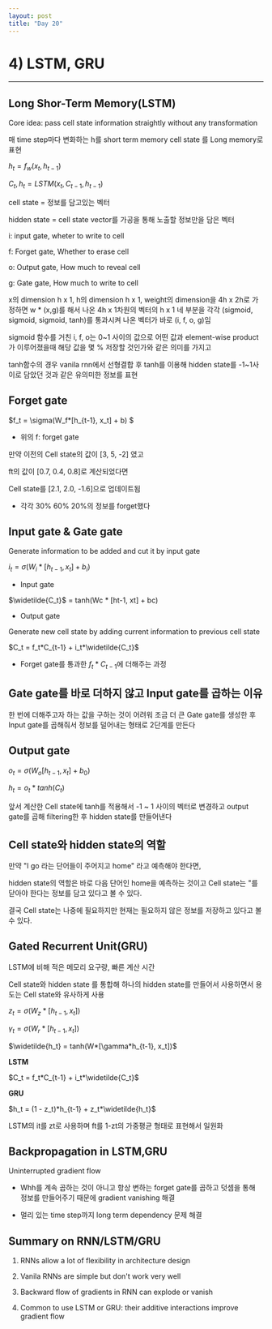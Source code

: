 ```yaml
---
layout: post
title: "Day 20"
---
```


# 4) LSTM, GRU
---

## Long Shor-Term Memory(LSTM)

Core idea: pass cell state information straightly without any transformation

매 time step마다 변화하는 h를 short term memory cell state 를 Long memory로 표현

$h_t = f_w(x_t, h_{t-1})$

${C_t, h_t} = LSTM(x_t, C_{t-1}, h_{t-1})$

cell state = 정보를 담고있는 벡터

hidden state = cell state vector를 가공을 통해 노출할 정보만을 담은 벡터

i: input gate, wheter to write to cell

f: Forget gate, Whether to erase cell

o: Output gate, How much to reveal cell

g: Gate gate, How much to write to cell

x의 dimension h x 1, h의 dimension h x 1, weight의 dimension을 4h x 2h로 가정하면 w * (x,g)를 해서 나온 4h x 1차원의 벡터의 h x 1 네 부분을 각각 (sigmoid, sigmoid, sigmoid, tanh)를 통과시켜 나온 벡터가 바로 (i, f, o, g)임

sigmoid 함수를 거친 i, f, o는 0~1 사이의 값으로 어떤 값과 element-wise product가 이루어졌을때 해당 값을 몇 % 저장할 것인가와 같은 의미를 가지고

tanh함수의 경우 vanila rnn에서 선형결합 후 tanh를 이용해 hidden state를 -1~1사이로 담았던 것과 같은 유의미한 정보를 표현

## Forget gate

$f_t = \sigma(W_f*[h_{t-1}, x_t] + b) $

* 위의 f: forget gate

만약 이전의 Cell state의 값이 [3, 5, -2] 였고

ft의 값이 [0.7, 0.4, 0.8]로 계산되었다면

Cell state를 [2.1, 2.0, -1.6]으로 업데이트됨

* 각각 30% 60% 20%의 정보를 forget했다

## Input gate & Gate gate

Generate information to be added and cut it by input gate

$i_t = \sigma(W_i*[h_{t-1}, x_t] + b_i)$

* Input gate

$\widetilde{C_t}$ = tanh(Wc * [ht-1, xt] + bc)

* Output gate

Generate new cell state by adding current information to previous cell state

$C_t = f_t*C_{t-1} + i_t*\widetilde{C_t}$

* Forget gate를 통과한 $f_t*C_{t-1}$에 더해주는 과정

## Gate gate를 바로 더하지 않고 Input gate를 곱하는 이유

한 번에 더해주고자 하는 값을 구하는 것이 어려워 조금 더 큰 Gate gate를 생성한 후 Input gate를 곱해줘서 정보를 덜어내는 형태로 2단계를 만든다

## Output gate

$o_t = \sigma(W_o[h_{t-1}, x_t] + b_0)$

$h_t = o_t * tanh(C_t)$

앞서 계산한 Cell state에 tanh를 적용해서 -1 ~ 1 사이의 벡터로 변경하고 output gate를 곱해 filtering한 후 hidden state를 만들어낸다

## Cell state와 hidden state의 역할

만약 "I go 라는 단어들이 주어지고 home" 라고 예측해야 한다면, 

hidden state의 역할은 바로 다음 단어인 home을 예측하는 것이고 Cell state는 "를 닫아야 한다는 정보를 담고 있다고 볼 수 있다.

결국 Cell state는 나중에 필요하지만 현재는 필요하지 않은 정보를 저장하고 있다고 볼 수 있다.

## Gated Recurrent Unit(GRU)

LSTM에 비해 적은 메모리 요구량, 빠른 계산 시간

Cell state와 hidden state 를 통합해 하나의 hidden state를 만들어서 사용하면서 용도는 Cell state와 유사하게 사용

$z_t = \sigma(W_z*[h_{t-1}, x_t])$

$\gamma_t = \sigma(W_r*[h_{t-1}, x_t])$

$\widetilde{h_t} = tanh(W*[\gamma*h_{t-1}, x_t])$

**LSTM**

$C_t = f_t*C_{t-1} + i_t*\widetilde{C_t}$

**GRU**

$h_t = (1 - z_t)*h_{t-1} + z_t*\widetilde{h_t}$

LSTM의 it를 zt로 사용하며 ft를 1-zt의 가중평균 형태로 표현해서 일원화

## Backpropagation in LSTM,GRU

Uninterrupted gradient flow

* Whh를 계속 곱하는 것이 아니고 항상 변하는 forget gate를 곱하고 덧셈을 통해 정보를 만들어주기 때문에 gradient vanishing 해결

* 멀리 있는 time step까지 long term dependency 문제 해결

## Summary on RNN/LSTM/GRU

1. RNNs allow a lot of flexibility in architecture design

2. Vanila RNNs are simple but don't work very well

3. Backward flow of gradients in RNN can explode or vanish

4. Common to use LSTM or GRU: their additive interactions improve gradient flow